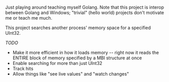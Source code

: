 Just playing around teaching myself Golang. Note that this project is interop between Golang and Windows; "trivial" (hello world) projects don't motivate me or teach me much.

This project searches another process' memory space for a specified UInt32.

_TODO_

* Make it more efficient in how it loads memory -- right now it reads the ENTIRE block of memory specified by a MBI structure at once
* Enable searching for more than just UInt32
* Track hits
* Allow things like "see live values" and "watch changes"